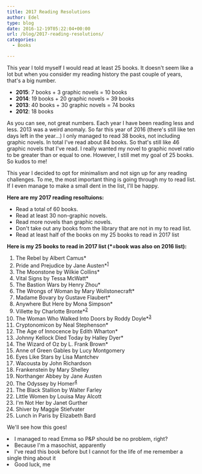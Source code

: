 ```yaml
---
title: 2017 Reading Resolutions
author: Edel
type: blog
date: 2016-12-19T05:22:04+00:00
url: /blog/2017-reading-resolutions/
categories:
  - Books

---
```

This year I told myself I would read at least 25 books. It doesn't seem like a lot but when you consider my reading history the past couple of years, that's a big number.

  * **2015**: 7 books + 3 graphic novels = 10 books
  * **2014**: 19 books + 20 graphic novels = 39 books
  * **2013**: 40 books + 30 graphic novels = 74 books
  * **2012**: 18 books

As you can see, not great numbers. Each year I have been reading less and less. 2013 was a weird anomaly. So far this year of 2016 (there's still like ten days left in the year&#8230;) I only managed to read 38 books, not including graphic novels. In total I've read about 84 books. So that's still like 46 graphic novels that I've read. I really wanted my novel to graphic novel ratio to be greater than or equal to one. However, I still met my goal of 25 books. So kudos to me!

This year I decided to opt for minimalism and not sign up for any reading challenges. To me, the most important thing is going through my to read list. If I even manage to make a small dent in the list, I'll be happy.

**Here are my 2017 reading resoltuions:**

  * Read a total of 60 books.
  * Read at least 30 non-graphic novels.
  * Read more novels than graphic novels.
  * Don't take out any books from the library that are not in my to read list.
  * Read at least half of the books on my 25 books to read in 2017 list

**Here is my 25 books to read in 2017 list (*=book was also on 2016 list):**

  1. The Rebel by Albert Camus*
  2. Pride and Prejudice by Jane Austen*<sup class="footnote"><a href="#foot_ajs-fn-id_1-11360" id="back_ajs-fn-id_1-11360">1</a></sup>
  3. The Moonstone by Wilkie Collins*
  4. Vital Signs by Tessa McWatt*
  5. The Bastion Wars by Henry Zhou*
  6. The Wrongs of Woman by Mary Wollstonecraft*
  7. Madame Bovary by Gustave Flaubert*
  8. Anywhere But Here by Mona Simpson*
  9. Villette by Charlotte Bronte*<sup class="footnote"><a href="#foot_ajs-fn-id_2-11360" id="back_ajs-fn-id_2-11360">2</a></sup>
 10. The Woman Who Walked Into Doors by Roddy Doyle*<sup class="footnote"><a href="#foot_ajs-fn-id_3-11360" id="back_ajs-fn-id_3-11360">3</a></sup>
 11. Cryptonomicon by Neal Stephenson*
 12. The Age of Innocence by Edith Wharton*
 13. Johnny Kellock Died Today by Halley Dyer*
 14. The Wizard of Oz by L. Frank Brown*
 15. Anne of Green Gables by Lucy Montgomery
 16. Eyes Like Stars by Lisa Mantchev
 17. Wacousta by John Richardson
 18. Frankenstein by Mary Shelley
 19. Northanger Abbey by Jane Austen
 20. The Odyssey by Homer<sup class="footnote"><a href="#foot_ajs-fn-id_4-11360" id="back_ajs-fn-id_4-11360">4</a></sup>
 21. The Black Stallion by Walter Farley
 22. Little Women by Louisa May Alcott
 23. I'm Not Her by Janet Gurther
 24. Shiver by Maggie Stiefvater
 25. Lunch in Paris by Elizabeth Bard

We'll see how this goes!


  <li>
    <a id="foot_ajs-fn-id_1-11360"></a>I managed to read Emma so P&P should be no problem, right?&nbsp;&nbsp;<a class="ajs-back-link" href="#back_ajs-fn-id_1-11360"></a>
  </li>
  <li>
    <a id="foot_ajs-fn-id_2-11360"></a>Because I'm a masochist, apparently&nbsp;&nbsp;<a class="ajs-back-link" href="#back_ajs-fn-id_2-11360"></a>
  </li>
  <li>
    <a id="foot_ajs-fn-id_3-11360"></a>I've read this book before but I cannot for the life of me remember a single thing about it&nbsp;&nbsp;<a class="ajs-back-link" href="#back_ajs-fn-id_3-11360"></a>
  </li>
  <li>
    <a id="foot_ajs-fn-id_4-11360"></a>Good luck, me&nbsp;&nbsp;<a class="ajs-back-link" href="#back_ajs-fn-id_4-11360"></a>
  </li>


<div id="ajs-fn-id_1-11360" style="display:none;margin:0;" class="ajs-footnote-popup">
  <div>
    I managed to read Emma so P&P should be no problem, right?
  </div>
</div>

<div id="ajs-fn-id_2-11360" style="display:none;margin:0;" class="ajs-footnote-popup">
  <div>
    Because I'm a masochist, apparently
  </div>
</div>

<div id="ajs-fn-id_3-11360" style="display:none;margin:0;" class="ajs-footnote-popup">
  <div>
    I've read this book before but I cannot for the life of me remember a single thing about it
  </div>
</div>

<div id="ajs-fn-id_4-11360" style="display:none;margin:0;" class="ajs-footnote-popup">
  <div>
    Good luck, me
  </div>
</div>